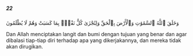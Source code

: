 ##### 22

<span class="ayah">وَخَلَقَ ٱللَّهُ ٱلسَّمَٰوَٰتِ وَٱلْأَرْضَ بِٱلْحَقِّ وَلِتُجْزَىٰ كُلُّ نَفْسٍۭ بِمَا كَسَبَتْ وَهُمْ لَا يُظْلَمُونَ</span>

<span class="ayah_translation">Dan Allah menciptakan langit dan bumi dengan tujuan yang benar dan agar dibalasi tiap-tiap diri terhadap apa yang dikerjakannya, dan mereka tidak akan dirugikan.</span>
